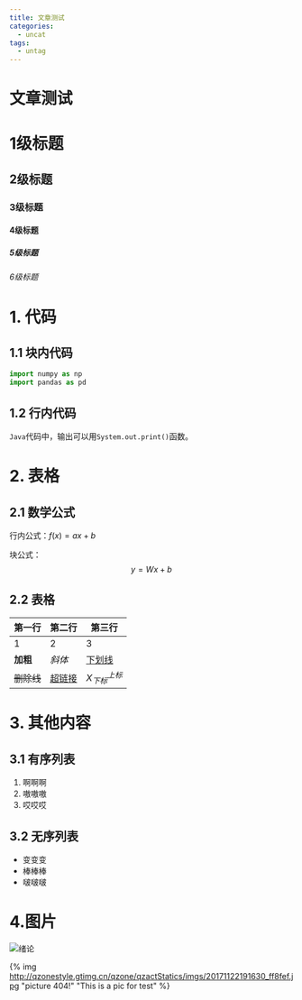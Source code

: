 ```yaml
---
title: 文章测试
categories:
  - uncat
tags:
  - untag
---
```


# 文章测试



# 1级标题

## 2级标题

### 3级标题

#### 4级标题

##### 5级标题

###### 6级标题

# 1. 代码

## 1.1 块内代码

```python
import numpy as np
import pandas as pd
```

## 1.2 行内代码

`Java`代码中，输出可以用`System.out.print()`函数。

# 2. 表格

## 2.1 数学公式

行内公式：$f(x)=ax+b$

块公式：
$$
y=Wx+b
$$

## 2.2 表格

| 第一行     | 第二行                           | 第三行            |
| ---------- | -------------------------------- | ----------------- |
| 1          | 2                                | 3                 |
| **加粗**   | *斜体*                           | <u>下划线</u>     |
| ~~删除线~~ | [超链接](https://www.baidu.com/) | $X_{下标}^{上标}$ |



# 3. 其他内容

## 3.1 有序列表

1. 啊啊啊
2. 嗷嗷嗷
3. 哎哎哎

## 3.2 无序列表

- 变变变
- 棒棒棒
- 啵啵啵

# 4.图片

![绪论](./hello-world.assets/绪论.png)

{% img http://qzonestyle.gtimg.cn/qzone/qzactStatics/imgs/20171122191630_ff8fef.jpg "picture 404!" "This is a pic for test"  %}



